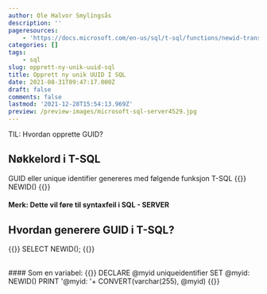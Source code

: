 ```yaml
---
author: Ole Halvor Smylingsås
description: ''
pageresources:
    - 'https://docs.microsoft.com/en-us/sql/t-sql/functions/newid-transact-sql?view=sql-server-ver15'
categories: []
tags:
    - sql
slug: opprett-ny-unik-uuid-sql
title: Opprett ny unik UUID I SQL
date: 2021-08-31T09:47:17.000Z
draft: false
comments: false
lastmod: '2021-12-28T15:54:13.969Z'
preview: /preview-images/microsoft-sql-server4529.jpg
---
```


TIL: Hvordan opprette GUID?
<!--more-->

## Nøkkelord i T-SQL
GUID eller unique identifier genereres med følgende funksjon T-SQL
{{<highlight sql>}}
NEWID()
{{</highlight>}}
#### Merk: Dette vil føre til syntaxfeil i SQL - SERVER

## Hvordan generere GUID i T-SQL?
{{<highlight sql>}}
SELECT NEWID();
{{</highlight>}}

<br />
#### Som en variabel:
{{<highlight sql>}}
DECLARE @myid uniqueidentifier  
SET @myid: NEWID()  
PRINT '@myid: '+ CONVERT(varchar(255), @myid) 
{{</highlight>}}





